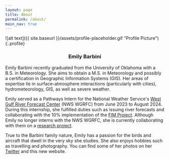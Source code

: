 ```yaml
---
layout: page
title: About
permalink: /about/
main_nav: true
---
```


![alt text]({{ site.baseurl }}/assets/profile-placeholder.gif "Profile Picture"){:.profile}
<center><h3>Emily Barbini</h3></center>

<p>Emily Barbini recently graduated from the University of Oklahoma with a B.S. in Meteorology. She aims to obtain a M.S. in Meteorology and possibly a certification in Geographic Information Systems (GIS). Her areas of expertise lie in surface-atmosphere interactions (particularly with cities), hydrometeorology, GIS, as well as severe weather.</p>

<p>Emily served as a Pathways Intern for the National Weather Service's <a href="https://www.weather.gov/wgrfc/">West Gulf River Forecast Center</a> (NWS WGRFC) from June 2023 to August 2024. During this internship, she fulfilled duties such as issuing river forecasts and collaborating with the 10% implementation of the <a href="https://storymaps.arcgis.com/stories/c7ae8422207241b5873fff38a22cf66b">FIM Project</a>. Although Emily no longer interns with the NWS WGRFC, she is currently collaborating with them on a <a href="https://windbarbini.github.io/research/">research project</a>. </p>

<p>True to the Barbini family nature, Emily has a passion for the birds and aircraft that dwell in the very sky she studies. She also enjoys hobbies such as travelling and photography. You can find some of her photos on her <a href="https://x.com/barbini_wx">Twitter</a> and this new website. </p>
